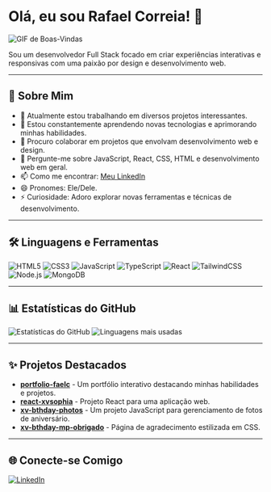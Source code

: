 # Olá, eu sou Rafael Correia! 👋

![GIF de Boas-Vindas](https://media.tenor.com/YUzRkMOL-3EAAAAM/programming-computer-frog.gif)

Sou um desenvolvedor Full Stack focado em criar experiências interativas e responsivas com uma paixão por design e desenvolvimento web.

---

## 🚀 Sobre Mim

- 🔭 Atualmente estou trabalhando em diversos projetos interessantes.
- 🌱 Estou constantemente aprendendo novas tecnologias e aprimorando minhas habilidades.
- 👯 Procuro colaborar em projetos que envolvam desenvolvimento web e design.
- 💬 Pergunte-me sobre JavaScript, React, CSS, HTML e desenvolvimento web em geral.
- 📫 Como me encontrar: [Meu LinkedIn](https://www.linkedin.com/in/rafcsilva/)
- 😄 Pronomes: Ele/Dele.
- ⚡ Curiosidade: Adoro explorar novas ferramentas e técnicas de desenvolvimento.

---

## 🛠️ Linguagens e Ferramentas

![HTML5](https://img.shields.io/badge/HTML5-000?style=for-the-badge&logo=html5&logoColor=E34F26)
![CSS3](https://img.shields.io/badge/CSS3-000?style=for-the-badge&logo=css3&logoColor=1572B6)
![JavaScript](https://img.shields.io/badge/JavaScript-000?style=for-the-badge&logo=javascript&logoColor=F7DF1E)
![TypeScript](https://img.shields.io/badge/TypeScript-000?style=for-the-badge&logo=typescript&logoColor=3178C6)
![React](https://img.shields.io/badge/React-000?style=for-the-badge&logo=react&logoColor=61DAFB)
![TailwindCSS](https://img.shields.io/badge/TailwindCSS-000?style=for-the-badge&logo=tailwindcss&logoColor=06B6D4)
![Node.js](https://img.shields.io/badge/Node.js-000?style=for-the-badge&logo=node.js&logoColor=339933)
![MongoDB](https://img.shields.io/badge/MongoDB-000?style=for-the-badge&logo=mongodb&logoColor=47A248)

---

## 📊 Estatísticas do GitHub

![Estatísticas do GitHub](https://github-readme-stats.vercel.app/api?username=rafcsx&show_icons=true&theme=radical)
![Linguagens mais usadas](https://github-readme-stats.vercel.app/api/top-langs/?username=rafcsx&layout=compact&theme=radical)

---

## ✨ Projetos Destacados

- **[portfolio-faelc](https://github.com/rafcsx/portfolio-faelc)** - Um portfólio interativo destacando minhas habilidades e projetos.
- **[react-xvsophia](https://github.com/rafcsx/react-xvsophia)** - Projeto React para uma aplicação web.
- **[xv-bthday-photos](https://github.com/rafcsx/xv-bthday-photos)** - Um projeto JavaScript para gerenciamento de fotos de aniversário.
- **[xv-bthday-mp-obrigado](https://github.com/rafcsx/xv-bthday-mp-obrigado)** - Página de agradecimento estilizada em CSS.

---

## 🌐 Conecte-se Comigo

[![LinkedIn](https://img.shields.io/badge/LinkedIn-000?style=for-the-badge&logo=linkedin&logoColor=0E76A8)](https://www.linkedin.com/in/rafcsilva/)
